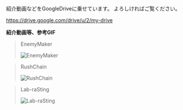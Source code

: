 紹介動画などをGoogleDriveに乗せています。
よろしければご覧ください。  

https://drive.google.com/drive/u/2/my-drive

**紹介動画等、参考GIF**
>EnemyMaker
>
>![EnemyMaker](https://github.com/kenjiiizuka/iizuka-kenji/assets/92203252/7e70d42d-673c-4679-b5c2-395b6ea7b608)

>RushChain
>
>![RushChain](https://github.com/kenjiiizuka/iizuka-kenji/assets/92203252/5b2388ca-0bbb-487e-9a34-2738802e6fbd)


>Lab-raSting
>
>![Lab-raSting](https://github.com/kenjiiizuka/iizuka-kenji/assets/92203252/4abd72ae-da40-454c-ab94-4c63cc607b9f)
